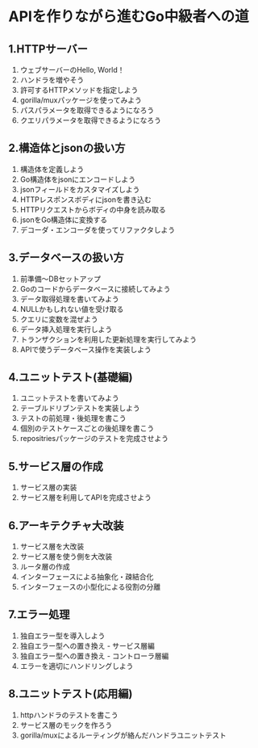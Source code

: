 # APIを作りながら進むGo中級者への道
## 1.HTTPサーバー
1. ウェブサーバーのHello, World！
2. ハンドラを増やそう
3. 許可するHTTPメソッドを指定しよう
4. gorilla/muxパッケージを使ってみよう
5. パスパラメータを取得できるようになろう
6. クエリパラメータを取得できるようになろう

## 2.構造体とjsonの扱い方
1. 構造体を定義しよう
2. Go構造体をjsonにエンコードしよう
3. jsonフィールドをカスタマイズしよう
4. HTTPレスポンスボディにjsonを書き込む
5. HTTPリクエストからボディの中身を読み取る
6. jsonをGo構造体に変換する
7. デコーダ・エンコーダを使ってリファクタしよう

## 3.データベースの扱い方
1. 前準備～DBセットアップ
2. Goのコードからデータベースに接続してみよう
3. データ取得処理を書いてみよう
4. NULLかもしれない値を受け取る
5. クエリに変数を混ぜよう
6. データ挿入処理を実行しよう
7. トランザクションを利用した更新処理を実行してみよう
8. APIで使うデータベース操作を実装しよう

## 4.ユニットテスト(基礎編)
1. ユニットテストを書いてみよう
2. テーブルドリブンテストを実装しよう
3. テストの前処理・後処理を書こう
4. 個別のテストケースごとの後処理を書こう
5. repositriesパッケージのテストを完成させよう

## 5.サービス層の作成
1. サービス層の実装
2. サービス層を利用してAPIを完成させよう

## 6.アーキテクチャ大改装
1. サービス層を大改装
2. サービス層を使う側を大改装
3. ルータ層の作成
4. インターフェースによる抽象化・疎結合化
5. インターフェースの小型化による役割の分離

## 7.エラー処理
1. 独自エラー型を導入しよう
2. 独自エラー型への置き換え - サービス層編
3. 独自エラー型への置き換え - コントローラ層編
4. エラーを適切にハンドリングしよう

## 8.ユニットテスト(応用編)
1. httpハンドラのテストを書こう
2. サービス層のモックを作ろう
3. gorilla/muxによるルーティングが絡んだハンドラユニットテスト